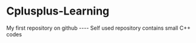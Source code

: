 # Cplusplus-Learning


My first repository on github ---- Self used repository contains small C++ codes 
